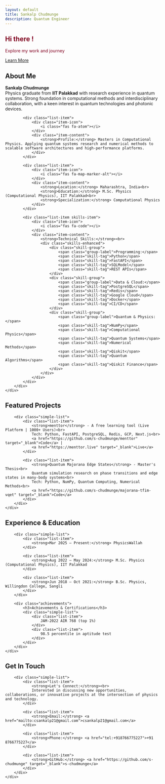 ```yaml
---
layout: default
title: Sankalp Chudmunge
description: Quantum Engineer
---
```


<!-- Home Section -->
<section id="home" class="hero">
    <div class="container">
        <div class="hero-content">
            <div class="hero-text">
                <h1 class="hero-title" style="color: #800020;">Hi there !</h1>
                <p class="hero-description" style="color: #800020;">Explore my work and journey</p>
                <div class="hero-buttons">
                    <a href="#about" class="btn btn-primary">Learn More</a>
                </div>
            </div>
        </div>
    </div>
</section>

<!-- About Section -->
<section id="about" class="about">
    <div class="container">
        <h2 class="section-title">About Me</h2>
        <div class="enhanced-list">
            <div class="list-item profile-intro">
                <div class="item-icon">
                    <i class="fas fa-user-astronaut"></i>
                </div>
                <div class="item-content">
                    <strong>Sankalp Chudmunge</strong><br>
                    Physics graduate from <strong>IIT Palakkad</strong> with research experience in quantum systems. Strong foundation in computational methods and interdisciplinary collaboration, with a keen interest in quantum technologies and photonic devices.
                </div>
            </div>
            
            <div class="list-item">
                <div class="item-icon">
                    <i class="fas fa-atom"></i>
                </div>
                <div class="item-content">
                    <strong>Profile:</strong> Masters in Computational Physics. Applying quantum systems research and numerical methods to scalable software architectures and high-performance platforms.
                </div>
            </div>
            
            <div class="list-item">
                <div class="item-icon">
                    <i class="fas fa-map-marker-alt"></i>
                </div>
                <div class="item-content">
                    <strong>Location:</strong> Maharashtra, India<br>
                    <strong>Education:</strong> M.Sc. Physics (Computational Physics), IIT Palakkad<br>
                    <strong>Specialization:</strong> Computational Physics
                </div>
            </div>
            
            <div class="list-item skills-item">
                <div class="item-icon">
                    <i class="fas fa-code"></i>
                </div>
                <div class="item-content">
                    <strong>Technical Skills:</strong><br>
                    <div class="skills-enhanced">
                        <div class="skill-group">
                            <span class="group-label">Programming:</span>
                            <span class="skill-tag">Python</span>
                            <span class="skill-tag">FastAPI</span>
                            <span class="skill-tag">SQLModel</span>
                            <span class="skill-tag">REST APIs</span>
                        </div>
                        <div class="skill-group">
                            <span class="group-label">Data & Cloud:</span>
                            <span class="skill-tag">PostgreSQL</span>
                            <span class="skill-tag">Redis</span>
                            <span class="skill-tag">Google Cloud</span>
                            <span class="skill-tag">Docker</span>
                            <span class="skill-tag">CI/CD</span>
                        </div>
                        <div class="skill-group">
                            <span class="group-label">Quantum & Physics:</span>
                            <span class="skill-tag">NumPy</span>
                            <span class="skill-tag">Computational Physics</span>
                            <span class="skill-tag">Quantum Systems</span>
                            <span class="skill-tag">Numerical Methods</span>
                            <span class="skill-tag">Qiskit</span>
                            <span class="skill-tag">Quantum Algorithms</span>
                            <span class="skill-tag">Qiskit Finance</span>
                        </div>
                    </div>
                </div>
            </div>
        </div>
    </div>
</section>

<!-- Projects Section -->
<section id="projects" class="projects">
    <div class="container">
        <h2 class="section-title">Featured Projects</h2>
        
        <div class="simple-list">
            <div class="list-item">
                <strong>menttor</strong> - A free learning tool (Live Platform | 1000+ Users)<br>
                Tech: Python, FastAPI, PostgreSQL, Redis, GCP, Next.js<br>
                <a href="https://github.com/s-chudmunge/menttor" target="_blank">Code</a> | 
                <a href="https://menttor.live" target="_blank">Live</a>
            </div>
            
            <div class="list-item">
                <strong>Quantum Majorana Edge States</strong> - Master's Thesis<br>
                Quantum simulation research on phase transitions and edge states in many-body systems<br>
                Tech: Python, NumPy, Quantum Computing, Numerical Methods<br>
                <a href="https://github.com/s-chudmunge/majorana-tfim-vqet" target="_blank">Code</a>
            </div>
        </div>
    </div>
</section>

<!-- Experience Section -->
<section id="experience" class="experience">
    <div class="container">
        <h2 class="section-title">Experience & Education</h2>
        
        <div class="simple-list">
            <div class="list-item">
                <strong>Mar 2025 – Present:</strong> PhysicsWallah
            </div>
            
            <div class="list-item">
                <strong>Aug 2022 – May 2024:</strong> M.Sc. Physics (Computational Physics), IIT Palakkad
            </div>
            
            <div class="list-item">
                <strong>Jun 2018 – Oct 2021:</strong> B.Sc. Physics, Willingdon College, Sangli
            </div>
        </div>
        
        <div class="achievements">
            <h3>Achievements & Certifications</h3>
            <div class="simple-list">
                <div class="list-item">
                    JAM-2022 AIR 768 (top 1%)
                </div>
                <div class="list-item">
                    98.5 percentile in aptitude test
                </div>
            </div>
        </div>
    </div>
</section>

<!-- Contact Section -->
<section id="contact" class="contact">
    <div class="container">
        <h2 class="section-title">Get In Touch</h2>
        
        <div class="simple-list">
            <div class="list-item">
                <strong>Let's Connect:</strong><br>
                Interested in discussing new opportunities, collaborations, or innovative projects at the intersection of physics and technology.
            </div>
            
            <div class="list-item">
                <strong>Email:</strong> <a href="mailto:csankalp21@gmail.com">csankalp21@gmail.com</a>
            </div>
            
            <div class="list-item">
                <strong>Phone:</strong> <a href="tel:+918766775227">+91 8766775227</a>
            </div>
            
            <div class="list-item">
                <strong>GitHub:</strong> <a href="https://github.com/s-chudmunge" target="_blank">s-chudmunge</a>
            </div>
        </div>
    </div>
</section>

